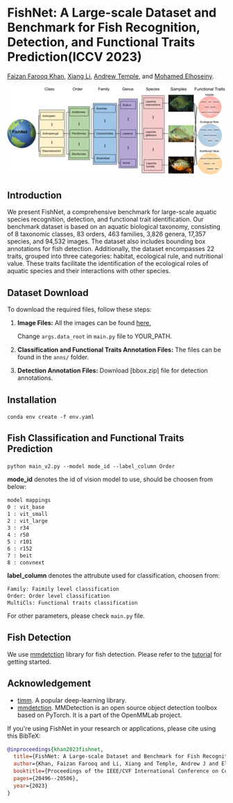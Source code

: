 # FishNet: A Large-scale Dataset and Benchmark for Fish Recognition, Detection, and Functional Traits Prediction(ICCV 2023)

[Faizan Farooq Khan](https://faixan-khan.github.io/), [Xiang Li](https://xiangli.ac.cn/), [Andrew Temple](https://reefecology.kaust.edu.sa/people/details/andrew-temple),  and [Mohamed Elhoseiny](https://www.mohamed-elhoseiny.com/). 


[![demo](fig/teaser-1.png)](https://fishnet-2023.github.io/)


## Introduction

We present FishNet, a comprehensive benchmark for large-scale aquatic species recognition, detection, and functional trait identification. Our benchmark dataset is based on an aquatic biological taxonomy, consisting of 8 taxonomic classes, 83 orders, 463 families, 3,826 genera, 17,357 species, and 94,532 images. The dataset also includes bounding box annotations for fish detection. Additionally, the dataset encompasses 22 traits, grouped into three categories: habitat, ecological rule, and nutritional value. These traits facilitate the identification of the ecological roles of aquatic species and their interactions with other species.


## Dataset Download

To download the required files, follow these steps:

1. **Image Files:**
   All the images can be found [here.](https://drive.google.com/file/d/1mqLoap9QIVGYaPJ7T_KSBfLxJOg2yFY3/view?usp=sharing)

   Change ```args.data_root``` in ```main.py``` file to YOUR_PATH.

2. **Classification and Functional Traits Annotation Files:**
   The files can be found in the ```anns/``` folder.

3. **Detection Annotation Files:**
   Download [bbox.zip] file for detection annotations. 

## Installation
```conda env create -f env.yaml```

## Fish Classification and Functional Traits Prediction

```python main_v2.py --model mode_id --label_column Order```

**mode_id** denotes the id of vision model to use, should be choosen from below:
```
model mappings
0 : vit_base
1 : vit_small
2 : vit_large
3 : r34
4 : r50
5 : r101
6 : r152
7 : beit
8 : convnext
```

**label_column** denotes the attrubute used for classification, choosen from: 
```
Family: Faimily level classification
Order: Order level classification
MultiCls: Functional traits classification
```

For other parameters, please check ```main.py``` file.

## Fish Detection
We use [mmdetction](https://github.com/open-mmlab/mmdetection) library for fish detection. Please refer to the [tutorial](https://github.com/xy-guo/mmdetection_kitti/blob/dev/demo/MMDet_Tutorial.ipynb) for getting started.

## Acknowledgement
+ [timm](https://timm.fast.ai/). A popular deep-learning library.
+ [mmdetction](https://github.com/open-mmlab/mmdetection). MMDetection is an open source object detection toolbox based on PyTorch. It is a part of the OpenMMLab project.

If you're using FishNet in your research or applications, please cite using this BibTeX:

```bibtex
@inproceedings{khan2023fishnet,
  title={FishNet: A Large-scale Dataset and Benchmark for Fish Recognition, Detection, and Functional Trait Prediction},
  author={Khan, Faizan Farooq and Li, Xiang and Temple, Andrew J and Elhoseiny, Mohamed},
  booktitle={Proceedings of the IEEE/CVF International Conference on Computer Vision},
  pages={20496--20506},
  year={2023}
}
```